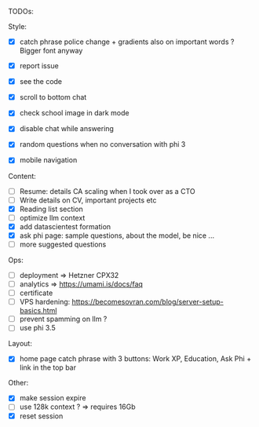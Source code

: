 TODOs:

Style:
- [x] catch phrase police change + gradients also on important words ? Bigger font anyway
- [x] report issue
- [x] see the code
- [x] scroll to bottom chat
- [x] check school image in dark mode
- [x] disable chat while answering
- [x] random questions when no conversation with phi 3
- [x] mobile navigation


Content:
- [ ] Resume: details CA scaling when I took over as a CTO
- [ ] Write details on CV, important projects etc
- [x] Reading list section
- [ ] optimize llm context
- [x] add datascientest formation
- [x] ask phi page: sample questions, about the model, be nice ...
- [ ] more suggested questions

Ops:
- [ ] deployment => Hetzner CPX32
- [ ] analytics => https://umami.is/docs/faq
- [ ] certificate
- [ ] VPS hardening: https://becomesovran.com/blog/server-setup-basics.html
- [ ] prevent spamming on llm ?
- [ ] use phi 3.5

Layout:
- [x] home page catch phrase with 3 buttons: Work XP, Education, Ask Phi + link in the top bar

Other:
- [x] make session expire
- [ ] use 128k context ? => requires 16Gb
- [x] reset session
